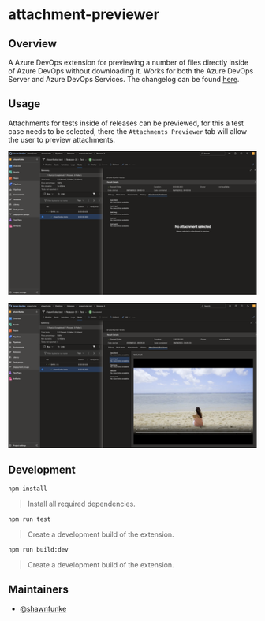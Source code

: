 
# attachment-previewer

## Overview

A Azure DevOps extension for previewing a number of files directly inside of
Azure DevOps without downloading it. Works for both the Azure DevOps Server and
Azure DevOps Services. The changelog can be found [here](changelog.md).

## Usage

Attachments for tests inside of releases can be previewed, for this a test case
needs to be selected, there the `Attachments Previewer` tab will allow the user
to preview attachments.

![release-tests-no-selection.png](screenshots/release-tests-no-selection.png)

![release-tests-mp4-preview.png](screenshots/release-tests-mp4-preview.png)

## Development

```bash
npm install
```

> Install all required dependencies.

```bash
npm run test
```

> Create a development build of the extension.

```bash
npm run build:dev
```

> Create a development build of the extension.

## Maintainers

  - [@shawnfunke](https://github.com/shawnfunke)
